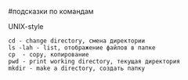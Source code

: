 #подсказки по командам

UNIX-style
```
cd - change directory, смена директории
ls -lah - list, отображение файлов в папке
cp  - copy, копирование
pwd - print working directory, текущая директория
mkdir - make a directory, создать папку
```
